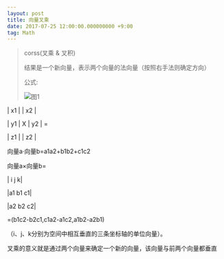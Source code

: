 ```yaml
---
layout: post
title: 向量叉乘
date: 2017-07-25 12:00:00.000000000 +9:00
tag: Math
---
```

>
> corss(叉乘 & 叉积)
>
> 结果是一个新向量，表示两个向量的法向量（按照右手法则确定方向）
>
> 公式: 
>
> ![图1](https://raw.githubusercontent.com/kevinfblog/kevinfblog.github.io/master/assets/blog-add/vectorcross_1.png)

|    x1    |    |    x2    |

|    y1    | X  |    y2    | = 

|    z1    |    |    z2    |

向量a·向量b=a1a2+b1b2+c1c2 

向量a×向量b= 

| i j k| 

|a1 b1 c1| 

|a2 b2 c2|

=(b1c2-b2c1,c1a2-a1c2,a1b2-a2b1) 

（i、j、k分别为空间中相互垂直的三条坐标轴的单位向量）。

叉乘的意义就是通过两个向量来确定一个新的向量，该向量与前两个向量都垂直
